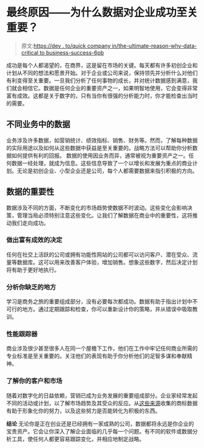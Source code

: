 # 最终原因——为什么数据对企业成功至关重要？

> 原文:[https://dev . to/quick company in/the-ultimate-reason-why-data-critical to business-success-6pb](https://dev.to/quickcompanyin/the-ultimate-reason-why-is-data-critical-to-business-success-6pb)

成功是每个人都渴望的，在商界，这是留在市场的关键。每天都有许多初创企业和计划从不同的想法和愿景开始。对于企业或公司来说，保持领先并分析什么对他们有利变得至关重要。一旦我们分析了任何事物的成长，并对统计数据感到满意，我们就会相信它。数据是任何企业的重要资产之一，如果明智地使用，它会变得非常富有成效。这都是关于数字的，只有当你有很强的分析能力时，你才能检查出当时的需要。

## 不同业务中的数据

业务涉及许多数据，如营销统计、绩效指标、销售、财务等。然而，了解每种数据的实际用途以及如何从这些数据中获益是至关重要的。战略方法可以帮助你分析数据如何提供有利的回报。
数据的使用因业务而异，通常被视为重要资产之一。任何数据一经处理，就成为信息。这些信息导致了一个以增长和发展为重点的商业计划。无论是初创企业、小型企业还是公司，每个人都需要数据来指引积极的方向。

## 数据的重要性

数据涉及不同的方面，不断变化的市场趋势使数据不时波动。这些变化会影响决策，管理当局必须特别注意这些变化。让我们了解数据在商业中的重要性，这将推动我们走向成功。

### 做出富有成效的决定

任何在社交上活跃的公司或拥有功能性网站的公司都可以访问客户、潜在受众、流量等数据库。这可以用来改善客户体验，增加销售。想象这些数字，然后决定计划将有助于更好地执行。

### 分析你缺乏的地方

学习是商务之旅的重要组成部分，没有必要每次都成功。数据有助于指出计划中不可行的地方。通过定期跟踪和检查，你可以重新设计你的策略，并从错误中吸取教训。

### 性能跟踪器

商业涉及很少甚至很多人在同一个屋檐下工作，他们在工作中牢记任何商业所需的专业标准是至关重要的。关注他们的表现有助于你分析他们的足智多谋和奉献精神。

### 了解你的客户和市场

随着对数字化的日益依赖，营销已成为业务发展的重要组成部分。企业家经常发起不同的活动或计划，以了解市场趋势及其受众的反应。从[这些来源](https://www.quickcompany.in/trademarks/search)收集的商标数据有助于形象化你的努力，以及这些努力是否能转化为积极的东西。

**结论**
无论你是正在创业还是已经拥有一家成熟的公司，数据都将永远是你企业的宝贵资产。它会让你深入了解企业面临的几乎每一个问题。有不同的软件或数据分析工具，使任何人都更容易跟踪变化，并相应地制定战略。